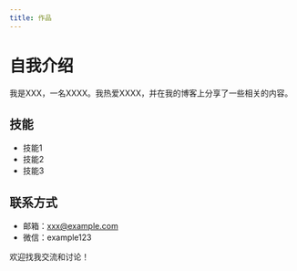 ```yaml
---
title: 作品
---
```


# 自我介绍

我是XXX，一名XXXX。我热爱XXXX，并在我的博客上分享了一些相关的内容。

## 技能

- 技能1
- 技能2
- 技能3

## 联系方式

- 邮箱：xxx@example.com
- 微信：example123

欢迎找我交流和讨论！
